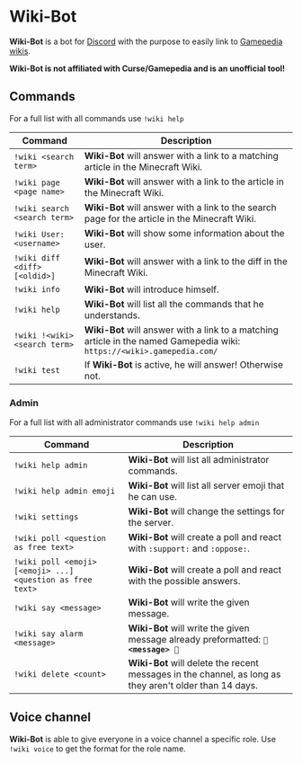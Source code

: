 # Wiki-Bot
**Wiki-Bot** is a bot for [Discord](https://discordapp.com/) with the purpose to easily link to [Gamepedia wikis](https://gamepedia.com/).

**Wiki-Bot is not affiliated with Curse/Gamepedia and is an unofficial tool!**

## Commands
For a full list with all commands use `!wiki help`

| Command | Description |
| --- | --- |
| `!wiki <search term>` | **Wiki-Bot** will answer with a link to a matching article in the Minecraft Wiki. |
| `!wiki page <page name>` | **Wiki-Bot** will answer with a link to the article in the Minecraft Wiki. |
| `!wiki search <search term>` | **Wiki-Bot** will answer with a link to the search page for the article in the Minecraft Wiki. |
| `!wiki User:<username>` | **Wiki-Bot** will show some information about the user. |
| `!wiki diff <diff> [<oldid>]` | **Wiki-Bot** will answer with a link to the diff in the Minecraft Wiki. |
| `!wiki info` | **Wiki-Bot** will introduce himself. |
| `!wiki help` | **Wiki-Bot** will list all the commands that he understands. |
| `!wiki !<wiki> <search term>` | **Wiki-Bot** will answer with a link to a matching article in the named Gamepedia wiki: `https://<wiki>.gamepedia.com/` |
| `!wiki test` | If **Wiki-Bot** is active, he will answer! Otherwise not. |

### Admin
For a full list with all administrator commands use `!wiki help admin`

| Command | Description |
| --- | --- |
| `!wiki help admin` | **Wiki-Bot** will list all administrator commands. |
| `!wiki help admin emoji` | **Wiki-Bot** will list all server emoji that he can use. |
| `!wiki settings` | **Wiki-Bot** will change the settings for the server. |
| `!wiki poll <question as free text>` | **Wiki-Bot** will create a poll and react with `:support:` and `:oppose:`. |
| `!wiki poll <emoji> [<emoji> ...] <question as free text>` | **Wiki-Bot** will create a poll and react with the possible answers. |
| `!wiki say <message>` | **Wiki-Bot** will write the given message. |
| `!wiki say alarm <message>` | **Wiki-Bot** will write the given message already preformatted: **`🚨 <message> 🚨`** |
| `!wiki delete <count>` | **Wiki-Bot** will delete the recent messages in the channel, as long as they aren't older than 14 days. |

## Voice channel
**Wiki-Bot** is able to give everyone in a voice channel a specific role. Use `!wiki voice` to get the format for the role name.
